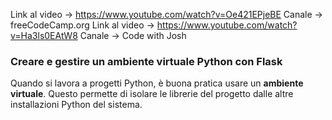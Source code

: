 Link al video -> https://www.youtube.com/watch?v=Oe421EPjeBE
Canale -> freeCodeCamp.org
Link al video -> https://www.youtube.com/watch?v=Ha3ls0EAtW8
Canale -> Code with Josh

### Creare e gestire un ambiente virtuale Python con Flask

Quando si lavora a progetti Python, è buona pratica usare un **ambiente virtuale**. Questo permette di isolare le librerie del progetto dalle altre installazioni Python del sistema.